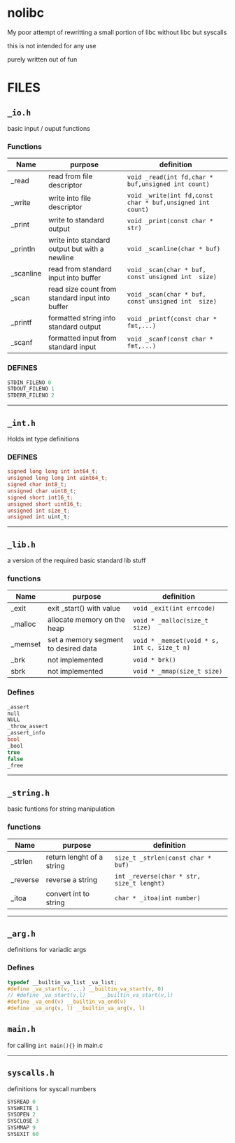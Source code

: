 # nolibc

My poor attempt of rewritting a small portion of libc without libc but syscalls

this is not intended for any use

purely written out of fun

# FILES

## `_io.h`

basic input / ouput functions

### Functions

| Name      | purpose                                         | definition                                                |
| --------- | ----------------------------------------------- | --------------------------------------------------------- |
| _read     | read from file descriptor                       | `void _read(int fd,char * buf,unsigned int count)`        |
| _write    | write into file descriptor                      | `void _write(int fd,const char * buf,unsigned int count)` |
| _print    | write to standard output                        | `void _print(const char * str)`                           |
| _println  | write into standard output but with a newline   | `void _scanline(char * buf)`                              |
| _scanline | read from standard input into buffer            | `void _scan(char * buf, const unsigned int  size)`        |
| _scan     | read size count from standard input into buffer | `void _scan(char * buf, const unsigned int  size)`        |
| _printf   | formatted string into standard output           | `void _printf(const char * fmt,...)`                      |
| _scanf    | formatted input from standard input             | `void _scanf(const char * fmt,...)`                       |

### DEFINES

```c
STDIN_FILENO 0
STDOUT_FILENO 1
STDERR_FILENO 2
```

---

## `_int.h`

Holds int type definitions

### DEFINES

```c
signed long long int int64_t;
unsigned long long int uint64_t;
signed char int8_t;
unsigned char uint8_t;
signed short int16_t;
unsigned short uint16_t;
unsigned int size_t;
unsigned int uint_t;
```

---

## `_lib.h`

a version of the required basic standard lib stuff

### functions

| Name    | purpose                              | definition                                  |
| ------- | ------------------------------------ | ------------------------------------------- |
| _exit   | exit _start() with value             | `void _exit(int errcode)`                   |
| _malloc | allocate memory on the heap          | `void * _malloc(size_t size)`               |
| _memset | set a memory segment to desired data | `void * _memset(void * s, int c, size_t n)` |
| _brk    | not implemented                      | `void * brk()`                              |
| sbrk    | not implemented                      | `void * _mmap(size_t size)`                 |

### Defines

```c
_assert 
null
NULL 
_throw_assert
_assert_info
bool
_bool
true
false
_free
```

---

## `_string.h`

basic funtions for string manipulation

### functions

| Name     | purpose                   | definition                                |
| -------- | ------------------------- | ----------------------------------------- |
| _strlen  | return lenght of a string | `size_t _strlen(const char * buf)`        |
| _reverse | reverse a string          | `int _reverse(char * str, size_t lenght)` |
| _itoa    | convert int to string     | `char * _itoa(int number)`                |

---

## `_arg.h`

definitions for variadic args

### Defines

```c
typedef __builtin_va_list _va_list;
#define _va_start(v, ...) __builtin_va_start(v, 0)
// #define _va_start(v,l)     __builtin_va_start(v,l)
#define _va_end(v) __builtin_va_end(v)
#define _va_arg(v, l) __builtin_va_arg(v, l)
```

## `main.h`

for calling `int main(){}` in main.c

---

## `syscalls.h`

definitions for syscall numbers

```c
SYSREAD 0
SYSWRITE 1
SYSOPEN 2
SYSCLOSE 3
SYSMMAP 9
SYSEXIT 60
```
